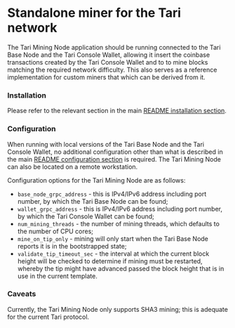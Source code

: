 # Standalone miner for the Tari network

The Tari Mining Node application should be running connected to the Tari Base Node and the Tari Console Wallet,
allowing it insert the coinbase transactions created by the Tari Console Wallet and to to mine blocks matching the 
required network difficulty. This also serves as a reference implementation for custom miners that which can be derived 
from it.


### Installation

Please refer to the relevant section in the main 
[README installation section](https://github.com/tari-project/tari/blob/development/README.md#install-and-run).


### Configuration

When running with local versions of the Tari Base Node and the Tari Console Wallet, no additional configuration other 
than what is described in the main 
[README configuration section](https://github.com/tari-project/tari/blob/development/README.md#tari-sha3-mining) 
is required. The Tari Mining Node can also be located on a remote workstation.

Configuration options for the Tari Mining Node are as follows:
 - `base_node_grpc_address` - this is IPv4/IPv6 address including port number, by which the Tari Base Node can be found;
 - `wallet_grpc_address` - this is IPv4/IPv6 address including port number, by which the Tari Console Wallet can be 
   found;
 - `num_mining_threads` - the number of mining threads, which defaults to the number of CPU cores;
 - `mine_on_tip_only` - mining will only start when the Tari Base Node reports it is in the bootstrapped state;
 - `validate_tip_timeout_sec` - the interval at which the current block height will be checked to determine if mining 
   must be restarted, whereby the tip might have advanced passed the block height that is in use in the current template.

### Caveats 

Currently, the Tari Mining Node only supports SHA3 mining; this is adequate for the current Tari protocol.
